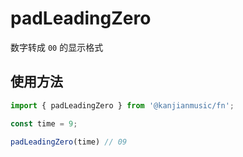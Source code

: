 # padLeadingZero

数字转成 `00` 的显示格式

## 使用方法

```ts
import { padLeadingZero } from '@kanjianmusic/fn';

const time = 9;

padLeadingZero(time) // 09
```
